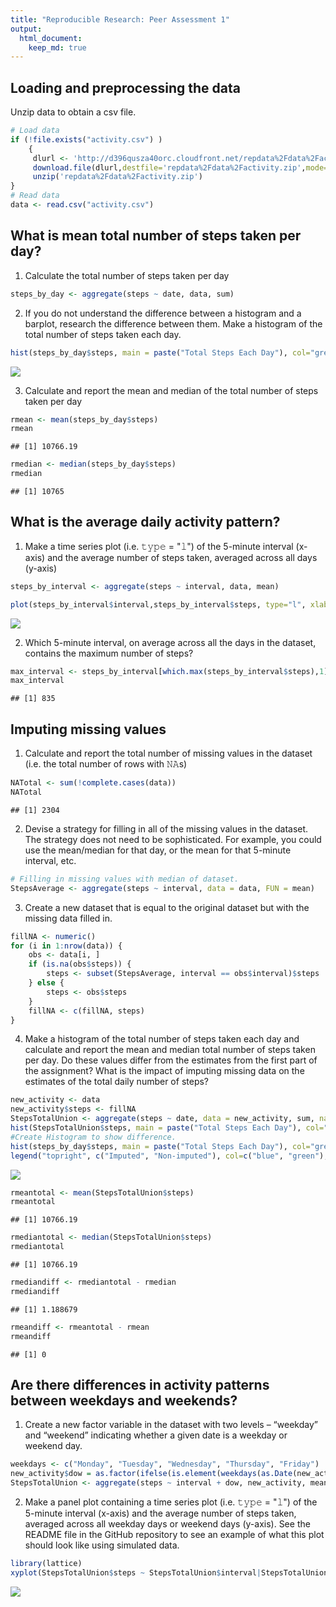 ```yaml
---
title: "Reproducible Research: Peer Assessment 1"
output: 
  html_document:
    keep_md: true
---
```


## Loading and preprocessing the data
Unzip data to obtain a csv file.

```r
# Load data
if (!file.exists("activity.csv") )
    {
     dlurl <- 'http://d396qusza40orc.cloudfront.net/repdata%2Fdata%2Factivity.zip'  
     download.file(dlurl,destfile='repdata%2Fdata%2Factivity.zip',mode='wb')  
     unzip('repdata%2Fdata%2Factivity.zip')
}
# Read data
data <- read.csv("activity.csv")  
```
## What is mean total number of steps taken per day?

1. Calculate the total number of steps taken per day


```r
steps_by_day <- aggregate(steps ~ date, data, sum)
```

2. If you do not understand the difference between a histogram and a barplot, research the difference between them. Make a histogram of the total number of steps taken each day. 


```r
hist(steps_by_day$steps, main = paste("Total Steps Each Day"), col="green",xlab="Number of Steps")
```

![](PA1_template_files/figure-html/unnamed-chunk-3-1.png)<!-- -->

3. Calculate and report the mean and median of the total number of steps taken per day

```r
rmean <- mean(steps_by_day$steps)
rmean
```

```
## [1] 10766.19
```

```r
rmedian <- median(steps_by_day$steps)
rmedian
```

```
## [1] 10765
```

## What is the average daily activity pattern?

1. Make a time series plot (i.e. 𝚝𝚢𝚙𝚎 = "𝚕") of the 5-minute interval (x-axis) and the average number of steps taken, averaged across all days (y-axis)


```r
steps_by_interval <- aggregate(steps ~ interval, data, mean)

plot(steps_by_interval$interval,steps_by_interval$steps, type="l", xlab="Interval", ylab="Number of Steps",main="Average Number of Steps per Day by Interval")
```

![](PA1_template_files/figure-html/unnamed-chunk-6-1.png)<!-- -->

2. Which 5-minute interval, on average across all the days in the dataset, contains the maximum number of steps?


```r
max_interval <- steps_by_interval[which.max(steps_by_interval$steps),1]
max_interval
```

```
## [1] 835
```


## Imputing missing values

1. Calculate and report the total number of missing values in the dataset (i.e. the total number of rows with 𝙽𝙰s)


```r
NATotal <- sum(!complete.cases(data))
NATotal
```

```
## [1] 2304
```

2. Devise a strategy for filling in all of the missing values in the dataset. The strategy does not need to be sophisticated. For example, you could use the mean/median for that day, or the mean for that 5-minute interval, etc.


```r
# Filling in missing values with median of dataset. 
StepsAverage <- aggregate(steps ~ interval, data = data, FUN = mean)
```

3. Create a new dataset that is equal to the original dataset but with the missing data filled in.


```r
fillNA <- numeric()
for (i in 1:nrow(data)) {
    obs <- data[i, ]
    if (is.na(obs$steps)) {
        steps <- subset(StepsAverage, interval == obs$interval)$steps
    } else {
        steps <- obs$steps
    }
    fillNA <- c(fillNA, steps)
}
```

4. Make a histogram of the total number of steps taken each day and calculate and report the mean and median total number of steps taken per day. Do these values differ from the estimates from the first part of the assignment? What is the impact of imputing missing data on the estimates of the total daily number of steps?


```r
new_activity <- data
new_activity$steps <- fillNA
StepsTotalUnion <- aggregate(steps ~ date, data = new_activity, sum, na.rm = TRUE)
hist(StepsTotalUnion$steps, main = paste("Total Steps Each Day"), col="blue", xlab="Number of Steps")
#Create Histogram to show difference. 
hist(steps_by_day$steps, main = paste("Total Steps Each Day"), col="green", xlab="Number of Steps", add=T)
legend("topright", c("Imputed", "Non-imputed"), col=c("blue", "green"), lwd=10)
```

![](PA1_template_files/figure-html/unnamed-chunk-11-1.png)<!-- -->


```r
rmeantotal <- mean(StepsTotalUnion$steps)
rmeantotal
```

```
## [1] 10766.19
```

```r
rmediantotal <- median(StepsTotalUnion$steps)
rmediantotal
```

```
## [1] 10766.19
```

```r
rmediandiff <- rmediantotal - rmedian
rmediandiff
```

```
## [1] 1.188679
```

```r
rmeandiff <- rmeantotal - rmean
rmeandiff
```

```
## [1] 0
```

## Are there differences in activity patterns between weekdays and weekends?

1. Create a new factor variable in the dataset with two levels – “weekday” and “weekend” indicating whether a given date is a weekday or weekend day.


```r
weekdays <- c("Monday", "Tuesday", "Wednesday", "Thursday", "Friday")
new_activity$dow = as.factor(ifelse(is.element(weekdays(as.Date(new_activity$date)),weekdays), "Weekday", "Weekend"))
StepsTotalUnion <- aggregate(steps ~ interval + dow, new_activity, mean)
```

2. Make a panel plot containing a time series plot (i.e. 𝚝𝚢𝚙𝚎 = "𝚕") of the 5-minute interval (x-axis) and the average number of steps taken, averaged across all weekday days or weekend days (y-axis). See the README file in the GitHub repository to see an example of what this plot should look like using simulated data.


```r
library(lattice)
xyplot(StepsTotalUnion$steps ~ StepsTotalUnion$interval|StepsTotalUnion$dow, main="Average Steps per Day by Interval",xlab="Interval", ylab="Steps",layout=c(1,2), type="l")
```

![](PA1_template_files/figure-html/unnamed-chunk-14-1.png)<!-- -->
